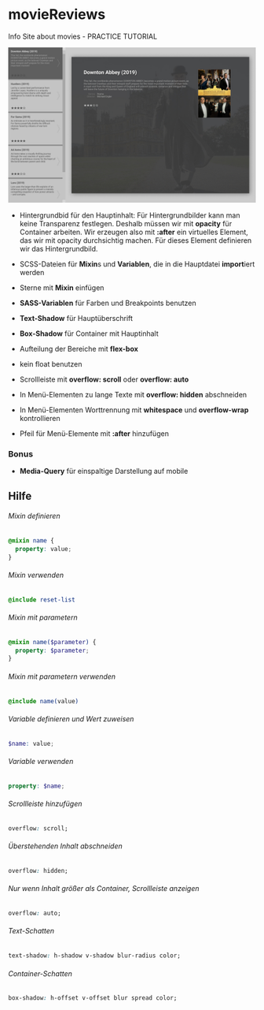 # movieReviews
Info Site about movies - PRACTICE TUTORIAL

![Movie review site](drafts/movieReview.jpg "")

- Hintergrundbid für den Hauptinhalt:
Für Hintergrundbilder kann man keine Transparenz festlegen. Deshalb müssen wir mit **opacity** für Container arbeiten. Wir erzeugen also mit **:after** ein virtuelles Element, das wir mit opacity durchsichtig machen. Für dieses Element definieren wir das Hintergrundbild.

- SCSS-Dateien für **Mixin**s und **Variablen**, die in die Hauptdatei **import**iert werden
- Sterne mit **Mixin** einfügen
- **SASS-Variablen** für Farben und Breakpoints benutzen
- **Text-Shadow** für Hauptüberschrift
- **Box-Shadow** für Container mit Hauptinhalt
- Aufteilung der Bereiche mit **flex-box**
- kein float benutzen
- Scrollleiste mit **overflow: scroll** oder **overflow: auto**
- In Menü-Elementen zu lange Texte mit **overflow: hidden** abschneiden
- In Menü-Elementen Worttrennung mit **whitespace** und **overflow-wrap** kontrollieren
- Pfeil für Menü-Elemente mit **:after** hinzufügen

### Bonus
- **Media-Query** für einspaltige Darstellung auf mobile


## Hilfe
###### Mixin definieren
```scss
@mixin name {
  property: value;
}
```
###### Mixin verwenden
```scss
@include reset-list
```
###### Mixin mit parametern
```scss
@mixin name($parameter) {
  property: $parameter;
}
```
###### Mixin mit parametern verwenden
```scss
@include name(value)
```
###### Variable definieren und Wert zuweisen
```scss
$name: value;
```
###### Variable verwenden
```scss
property: $name;
```
###### Scrollleiste hinzufügen
```css
overflow: scroll;
```
###### Überstehenden Inhalt abschneiden
```css
overflow: hidden;
```
###### Nur wenn Inhalt größer als Container, Scrollleiste anzeigen
```css
overflow: auto;
```
###### Text-Schatten
```css
text-shadow: h-shadow v-shadow blur-radius color;
```
###### Container-Schatten
```css
box-shadow: h-offset v-offset blur spread color;
```
